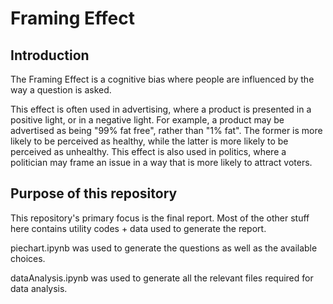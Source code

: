 # Framing Effect

## Introduction

The Framing Effect is a cognitive bias where people are influenced by the way a question is asked. 

This effect is often used in advertising, where a product is presented in a positive light, or in a negative light. For example, a product may be advertised as being "99% fat free", rather than "1% fat". The former is more likely to be perceived as healthy, while the latter is more likely to be perceived as unhealthy. This effect is also used in politics, where a politician may frame an issue in a way that is more likely to attract voters.

## Purpose of this repository

This repository's primary focus is the final report. Most of the other stuff here contains utility codes + data used to generate the report.

piechart.ipynb was used to generate the questions as well as the available choices.

dataAnalysis.ipynb was used to generate all the relevant files required for data analysis.